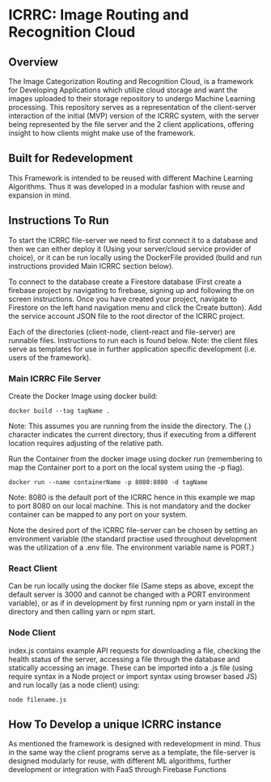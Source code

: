 # ICRRC: Image Routing and Recognition Cloud

## Overview
The Image Categorization Routing and Recognition Cloud, is a framework for Developing Applications which utilize cloud storage and want the images uploaded to their storage repository to undergo Machine Learning processing. This repository serves as a representation of the client-server interaction of the initial (MVP) version of the ICRRC system, with the server being represented by the file server and the 2 client applications, offering insight to how clients might make use of the framework.

## Built for Redevelopment

This Framework is intended to be reused with different Machine Learning Algorithms. Thus it was developed in a modular fashion with reuse and expansion in mind.

## Instructions To Run
To start the ICRRC file-server we need to first connect it to a database and then we can either deploy it (Using your server/cloud service provider of choice), or it can be run locally using the DockerFile provided (build and run instructions provided Main ICRRC section below). 

To connect to the database create a Firestore database (First create a firebase project by navigating to firebase, signing up and following the on screen instructions. Once you have created your project, navigate to Firestore on the left hand navigation menu and click the Create button). Add the service account JSON file to the root director of the ICRRC project.

Each of the directories (client-node, client-react and file-server) are runnable files. Instructions to run each is found below. Note: the client files serve as templates for use in further application specific development (i.e. users of the framework). 
### Main ICRRC File Server
Create the Docker Image using docker build:
    
    docker build --tag tagName .

Note: This assumes you are running from the inside the directory. The (.) character indicates the current directory, thus if executing from a different location requires adjusting of the relative path.


Run the Container from the docker image using docker run (remembering to map the Container port to a port on the local system using the -p flag). 

    docker run --name containerName -p 8080:8080 -d tagName

Note: 8080 is the default port of the ICRRC hence in this example we map to port 8080 on our local machine. This is not mandatory and the docker container can be mapped to any port on your system.

Note the desired port of the ICRRC file-server can be chosen by setting an environment variable (the standard practise used throughout development was the utilization of a .env file. The environment variable name is PORT.)

### React Client
Can be run locally using the docker file (Same steps as above, except the default server is 3000 and cannot be changed with a PORT environment variable), or as if in development by first running npm or yarn install in the directory and then calling yarn or npm start.

### Node Client
index.js contains example API requests for downloading a file, checking the health status of the server, accessing a file through the database and statically accessing an image. These can be imported into a .js file (using require syntax in a Node project or import syntax using browser based JS) and run locally (as a node client) using:

    node filename.js

## How To Develop a unique ICRRC instance

As mentioned the framework is designed with redevelopment in mind. Thus in the same way the client programs serve as a template, the file-server is designed modularly for reuse, with different ML algorithms, further development or integration with FaaS through Firebase Functions


